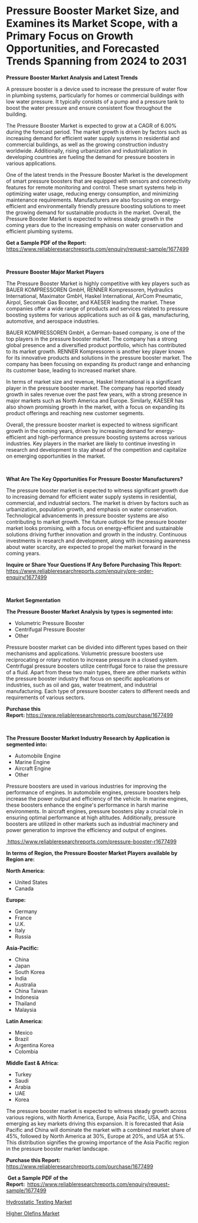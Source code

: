 <p><h1>Pressure Booster Market Size, and Examines its Market Scope, with a Primary Focus on Growth Opportunities, and Forecasted Trends Spanning from 2024 to 2031</h1></p><p><strong>Pressure Booster Market Analysis and Latest Trends</strong></p>
<p><p>A pressure booster is a device used to increase the pressure of water flow in plumbing systems, particularly for homes or commercial buildings with low water pressure. It typically consists of a pump and a pressure tank to boost the water pressure and ensure consistent flow throughout the building.</p><p>The Pressure Booster Market is expected to grow at a CAGR of 6.00% during the forecast period. The market growth is driven by factors such as increasing demand for efficient water supply systems in residential and commercial buildings, as well as the growing construction industry worldwide. Additionally, rising urbanization and industrialization in developing countries are fueling the demand for pressure boosters in various applications.</p><p>One of the latest trends in the Pressure Booster Market is the development of smart pressure boosters that are equipped with sensors and connectivity features for remote monitoring and control. These smart systems help in optimizing water usage, reducing energy consumption, and minimizing maintenance requirements. Manufacturers are also focusing on energy-efficient and environmentally friendly pressure boosting solutions to meet the growing demand for sustainable products in the market. Overall, the Pressure Booster Market is expected to witness steady growth in the coming years due to the increasing emphasis on water conservation and efficient plumbing systems.</p></p>
<p><strong>Get a Sample PDF of the Report:&nbsp;</strong> <a href="https://www.reliableresearchreports.com/enquiry/request-sample/1677499">https://www.reliableresearchreports.com/enquiry/request-sample/1677499</a></p>
<p>&nbsp;</p>
<p><strong>Pressure Booster Major Market Players</strong></p>
<p><p>The Pressure Booster Market is highly competitive with key players such as BAUER KOMPRESSOREN GmbH, RENNER Kompressoren, Hydraulics International, Maximator GmbH, Haskel International, AirCom Pneumatic, Airpol, Secomak Gas Booster, and KAESER leading the market. These companies offer a wide range of products and services related to pressure boosting systems for various applications such as oil & gas, manufacturing, automotive, and aerospace industries.</p><p>BAUER KOMPRESSOREN GmbH, a German-based company, is one of the top players in the pressure booster market. The company has a strong global presence and a diversified product portfolio, which has contributed to its market growth. RENNER Kompressoren is another key player known for its innovative products and solutions in the pressure booster market. The company has been focusing on expanding its product range and enhancing its customer base, leading to increased market share.</p><p>In terms of market size and revenue, Haskel International is a significant player in the pressure booster market. The company has reported steady growth in sales revenue over the past few years, with a strong presence in major markets such as North America and Europe. Similarly, KAESER has also shown promising growth in the market, with a focus on expanding its product offerings and reaching new customer segments.</p><p>Overall, the pressure booster market is expected to witness significant growth in the coming years, driven by increasing demand for energy-efficient and high-performance pressure boosting systems across various industries. Key players in the market are likely to continue investing in research and development to stay ahead of the competition and capitalize on emerging opportunities in the market.</p></p>
<p>&nbsp;</p>
<p><strong>What Are The Key Opportunities For Pressure Booster Manufacturers?</strong></p>
<p><p>The pressure booster market is expected to witness significant growth due to increasing demand for efficient water supply systems in residential, commercial, and industrial sectors. The market is driven by factors such as urbanization, population growth, and emphasis on water conservation. Technological advancements in pressure booster systems are also contributing to market growth. The future outlook for the pressure booster market looks promising, with a focus on energy-efficient and sustainable solutions driving further innovation and growth in the industry. Continuous investments in research and development, along with increasing awareness about water scarcity, are expected to propel the market forward in the coming years.</p></p>
<p><strong>Inquire or Share Your Questions If Any Before Purchasing This Report:</strong> <a href="https://www.reliableresearchreports.com/enquiry/pre-order-enquiry/1677499">https://www.reliableresearchreports.com/enquiry/pre-order-enquiry/1677499</a></p>
<p>&nbsp;</p>
<p><strong>Market Segmentation</strong></p>
<p><strong>The Pressure Booster Market Analysis by types is segmented into:</strong></p>
<p><ul><li>Volumetric Pressure Booster</li><li>Centrifugal Pressure Booster</li><li>Other</li></ul></p>
<p><p>Pressure booster market can be divided into different types based on their mechanisms and applications. Volumetric pressure boosters use reciprocating or rotary motion to increase pressure in a closed system. Centrifugal pressure boosters utilize centrifugal force to raise the pressure of a fluid. Apart from these two main types, there are other markets within the pressure booster industry that focus on specific applications or industries, such as oil and gas, water treatment, and industrial manufacturing. Each type of pressure booster caters to different needs and requirements of various sectors.</p></p>
<p><strong>Purchase this Report:&nbsp;</strong><a href="https://www.reliableresearchreports.com/purchase/1677499">https://www.reliableresearchreports.com/purchase/1677499</a></p>
<p>&nbsp;</p>
<p><strong>The Pressure Booster Market Industry Research by Application is segmented into:</strong></p>
<p><ul><li>Automobile Engine</li><li>Marine Engine</li><li>Aircraft Engine</li><li>Other</li></ul></p>
<p><p>Pressure boosters are used in various industries for improving the performance of engines. In automobile engines, pressure boosters help increase the power output and efficiency of the vehicle. In marine engines, these boosters enhance the engine's performance in harsh marine environments. In aircraft engines, pressure boosters play a crucial role in ensuring optimal performance at high altitudes. Additionally, pressure boosters are utilized in other markets such as industrial machinery and power generation to improve the efficiency and output of engines.</p></p>
<p><a href="https://www.reliableresearchreports.com/pressure-booster-r1677499">&nbsp;https://www.reliableresearchreports.com/pressure-booster-r1677499</a></p>
<p><strong>In terms of Region, the Pressure Booster Market Players available by Region are:</strong></p>
<p>
    <p> <strong> North America: </strong>
        <ul>
            <li>United States</li>
            <li>Canada</li>
        </ul>
        </p> 
    <p> <strong> Europe: </strong>
        <ul>
            <li>Germany</li>
            <li>France</li>
            <li>U.K.</li>
            <li>Italy</li>
            <li>Russia</li>
        </ul>
        </p> 
    <p> <strong> Asia-Pacific: </strong>
        <ul>
            <li>China</li>
            <li>Japan</li>
            <li>South Korea</li>
            <li>India</li>
            <li>Australia</li>
            <li>China Taiwan</li>
            <li>Indonesia</li>
            <li>Thailand</li>
            <li>Malaysia</li>
        </ul>
        </p> 
    <p> <strong> Latin America: </strong>
        <ul>
            <li>Mexico</li>
            <li>Brazil</li>
            <li>Argentina Korea</li>
            <li>Colombia</li>
        </ul>
        </p> 
    <p> <strong> Middle East & Africa: </strong>
        <ul>
            <li>Turkey</li>
            <li>Saudi</li>
            <li>Arabia</li>
            <li>UAE</li>
            <li>Korea</li>
        </ul>
    </p>
    </p>
<p><p>The pressure booster market is expected to witness steady growth across various regions, with North America, Europe, Asia Pacific, USA, and China emerging as key markets driving this expansion. It is forecasted that Asia Pacific and China will dominate the market with a combined market share of 45%, followed by North America at 30%, Europe at 20%, and USA at 5%. This distribution signifies the growing importance of the Asia Pacific region in the pressure booster market landscape.</p></p>
<p><strong>Purchase this Report: </strong><a href="https://www.reliableresearchreports.com/purchase/1677499">https://www.reliableresearchreports.com/purchase/1677499</a></p>
<p>&nbsp;<strong>Get a Sample PDF of the Report:&nbsp;&nbsp;</strong><a href="https://www.reliableresearchreports.com/enquiry/request-sample/1677499">https://www.reliableresearchreports.com/enquiry/request-sample/1677499</a></p>
<p><strong></strong></p>
<p><p><a href="https://view.publitas.com/reportprime-1/hydrostatic-testing-market-offer-valuable-insights-into-market-size-market-share-market-trends-and-projections-spanning-from-2024-to-2031/">Hydrostatic Testing Market</a></p><p><a href="https://chivalrous-flock-a86.notion.site/Higher-Olefins-Market-Challenges-Opportunities-and-Growth-Drivers-and-Major-Market-Players-foreca-7aaa8048af474804ab64839fb0dafa2a">Higher Olefins Market</a></p></p>